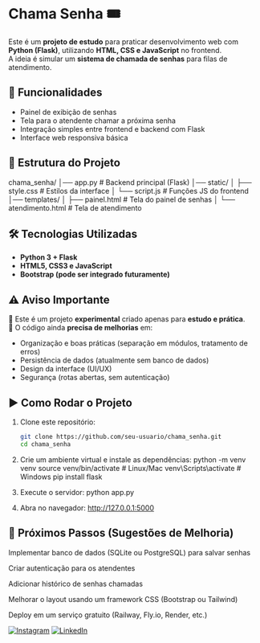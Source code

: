 # Chama Senha 🎟️

Este é um **projeto de estudo** para praticar desenvolvimento web com **Python (Flask)**, utilizando **HTML, CSS e JavaScript** no frontend.  
A ideia é simular um **sistema de chamada de senhas** para filas de atendimento.

## 🚀 Funcionalidades

- Painel de exibição de senhas  
- Tela para o atendente chamar a próxima senha  
- Integração simples entre frontend e backend com Flask  
- Interface web responsiva básica  

## 📂 Estrutura do Projeto

chama_senha/
│── app.py                # Backend principal (Flask)
│── static/
│   ├── style.css         # Estilos da interface
│   └── script.js         # Funções JS do frontend
│── templates/
│   ├── painel.html       # Tela do painel de senhas
│   └── atendimento.html  # Tela de atendimento



## 🛠️ Tecnologias Utilizadas

- **Python 3 + Flask**
- **HTML5, CSS3 e JavaScript**
- **Bootstrap (pode ser integrado futuramente)**

## ⚠️ Aviso Importante

🔹 Este é um projeto **experimental** criado apenas para **estudo e prática**.  
🔹 O código ainda **precisa de melhorias** em:
- Organização e boas práticas (separação em módulos, tratamento de erros)  
- Persistência de dados (atualmente sem banco de dados)  
- Design da interface (UI/UX)  
- Segurança (rotas abertas, sem autenticação)  

## ▶️ Como Rodar o Projeto

1. Clone este repositório:
   ```bash
   git clone https://github.com/seu-usuario/chama_senha.git
   cd chama_senha
2. Crie um ambiente virtual e instale as dependências:
  python -m venv venv
  source venv/bin/activate  # Linux/Mac
  venv\Scripts\activate     # Windows
  pip install flask

3. Execute o servidor:
   python app.py

4. Abra no navegador:
  http://127.0.0.1:5000

## 📌 Próximos Passos (Sugestões de Melhoria)

Implementar banco de dados (SQLite ou PostgreSQL) para salvar senhas

Criar autenticação para os atendentes

Adicionar histórico de senhas chamadas

Melhorar o layout usando um framework CSS (Bootstrap ou Tailwind)

Deploy em um serviço gratuito (Railway, Fly.io, Render, etc.)

[![Instagram](https://img.shields.io/badge/Instagram-000?style=for-the-badge&logo=instagram)](https://www.instagram.com/pelyhenrique/)
[![LinkedIn](https://img.shields.io/badge/LinkedIn-000?style=for-the-badge&logo=linkedin&logoColor=0E76A8)](https://www.linkedin.com/in/pedro-henrique-matias/)
